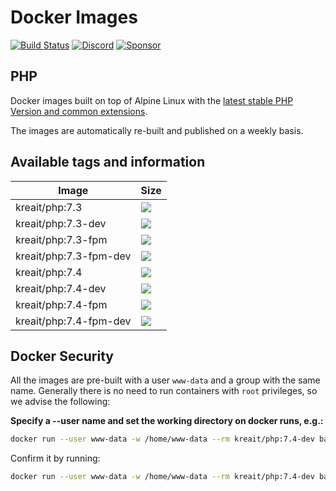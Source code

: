 # Docker Images

[![Build Status](https://travis-ci.org/kreait/docker-images.svg?branch=master)](https://travis-ci.org/kreait/docker-images)
[![Discord](https://img.shields.io/discord/807679292573220925.svg?color=7289da&logo=discord)](https://discord.gg/Yacm7unBsr)
[![Sponsor](https://img.shields.io/static/v1?logo=GitHub&label=Sponsor&message=%E2%9D%A4&color=ff69b4)](https://github.com/sponsors/jeromegamez)

## PHP

Docker images built on top of Alpine Linux with the [latest stable PHP Version and common extensions](https://github.com/codecasts/php-alpine).

The images are automatically re-built and published on a weekly basis.

## Available tags and information

| Image  | Size |
| --- | --- |
| kreait/php:7.3          | [![](https://images.microbadger.com/badges/image/kreait/php:7.3.svg)](https://microbadger.com/images/kreait/php:7.3) |
| kreait/php:7.3-dev      | [![](https://images.microbadger.com/badges/image/kreait/php:7.3-dev.svg)](https://microbadger.com/images/kreait/php:7.3-dev) |
| kreait/php:7.3-fpm      | [![](https://images.microbadger.com/badges/image/kreait/php:7.3-fpm.svg)](https://microbadger.com/images/kreait/php:7.3-fpm) |
| kreait/php:7.3-fpm-dev  | [![](https://images.microbadger.com/badges/image/kreait/php:7.3-fpm-dev.svg)](https://microbadger.com/images/kreait/php:7.3-fpm-dev) |
| kreait/php:7.4          | [![](https://images.microbadger.com/badges/image/kreait/php:7.4.svg)](https://microbadger.com/images/kreait/php:7.4) |
| kreait/php:7.4-dev      | [![](https://images.microbadger.com/badges/image/kreait/php:7.4-dev.svg)](https://microbadger.com/images/kreait/php:7.4-dev) |
| kreait/php:7.4-fpm      | [![](https://images.microbadger.com/badges/image/kreait/php:7.4-fpm.svg)](https://microbadger.com/images/kreait/php:7.4-fpm) |
| kreait/php:7.4-fpm-dev  | [![](https://images.microbadger.com/badges/image/kreait/php:7.4-fpm-dev.svg)](https://microbadger.com/images/kreait/php:7.4-fpm-dev) |

## Docker Security

All the images are pre-built with a user `www-data` and a group with the same name. Generally there is no need to run containers with `root` privileges, so we advise the following:

**Specify a --user name and set the working directory on docker runs, e.g.:**

```bash
docker run --user www-data -w /home/www-data --rm kreait/php:7.4-dev bash -c "php -v | grep 'Xdebug'"
```

Confirm it by running:

```bash
docker run --user www-data -w /home/www-data --rm kreait/php:7.4-dev bash -c "id ; env" 
```
